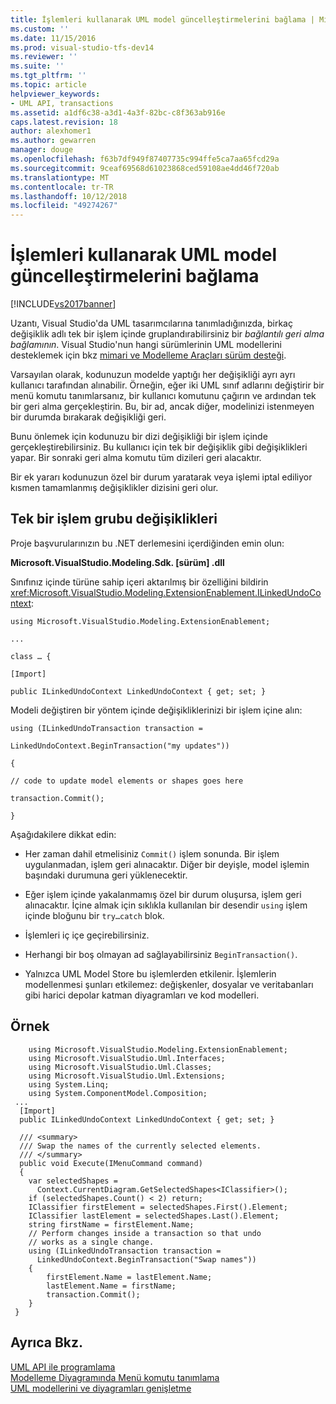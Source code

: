 ```yaml
---
title: İşlemleri kullanarak UML model güncelleştirmelerini bağlama | Microsoft Docs
ms.custom: ''
ms.date: 11/15/2016
ms.prod: visual-studio-tfs-dev14
ms.reviewer: ''
ms.suite: ''
ms.tgt_pltfrm: ''
ms.topic: article
helpviewer_keywords:
- UML API, transactions
ms.assetid: a1df6c38-a3d1-4a3f-82bc-c8f363ab916e
caps.latest.revision: 18
author: alexhomer1
ms.author: gewarren
manager: douge
ms.openlocfilehash: f63b7df949f87407735c994ffe5ca7aa65fcd29a
ms.sourcegitcommit: 9ceaf69568d61023868ced59108ae4dd46f720ab
ms.translationtype: MT
ms.contentlocale: tr-TR
ms.lasthandoff: 10/12/2018
ms.locfileid: "49274267"
---
```

# <a name="link-uml-model-updates-by-using-transactions"></a>İşlemleri kullanarak UML model güncelleştirmelerini bağlama
[!INCLUDE[vs2017banner](../includes/vs2017banner.md)]

Uzantı, Visual Studio'da UML tasarımcılarına tanımladığınızda, birkaç değişiklik adlı tek bir işlem içinde gruplandırabilirsiniz bir *bağlantılı geri alma bağlamının*. Visual Studio'nun hangi sürümlerinin UML modellerini desteklemek için bkz [mimari ve Modelleme Araçları sürüm desteği](../modeling/what-s-new-for-design-in-visual-studio.md#VersionSupport).  
  
 Varsayılan olarak, kodunuzun modelde yaptığı her değişikliği ayrı ayrı kullanıcı tarafından alınabilir. Örneğin, eğer iki UML sınıf adlarını değiştirir bir menü komutu tanımlarsanız, bir kullanıcı komutunu çağırın ve ardından tek bir geri alma gerçekleştirin. Bu, bir ad, ancak diğer, modelinizi istenmeyen bir durumda bırakarak değişikliği geri.  
  
 Bunu önlemek için kodunuzu bir dizi değişikliği bir işlem içinde gerçekleştirebilirsiniz. Bu kullanıcı için tek bir değişiklik gibi değişiklikleri yapar. Bir sonraki geri alma komutu tüm dizileri geri alacaktır.  
  
 Bir ek yararı kodunuzun özel bir durum yaratarak veya işlemi iptal ediliyor kısmen tamamlanmış değişiklikler dizisini geri olur.  
  
## <a name="to-group-changes-into-a-single-transaction"></a>Tek bir işlem grubu değişiklikleri  
 Proje başvurularınızın bu .NET derlemesini içerdiğinden emin olun:  
  
 **Microsoft.VisualStudio.Modeling.Sdk. [sürüm] .dll**  
  
 Sınıfınız içinde türüne sahip içeri aktarılmış bir özelliğini bildirin <xref:Microsoft.VisualStudio.Modeling.ExtensionEnablement.ILinkedUndoContext>:  
  
 `using Microsoft.VisualStudio.Modeling.ExtensionEnablement;`  
  
 `...`  
  
 `class … {`  
  
 `[Import]`  
  
 `public ILinkedUndoContext LinkedUndoContext { get; set; }`  
  
 Modeli değiştiren bir yöntem içinde değişikliklerinizi bir işlem içine alın:  
  
 `using (ILinkedUndoTransaction transaction =`  
  
 `LinkedUndoContext.BeginTransaction("my updates"))`  
  
 `{`  
  
 `// code to update model elements or shapes goes here`  
  
 `transaction.Commit();`  
  
 `}`  
  
 Aşağıdakilere dikkat edin:  
  
-   Her zaman dahil etmelisiniz `Commit()` işlem sonunda. Bir işlem uygulanmadan, işlem geri alınacaktır. Diğer bir deyişle, model işlemin başındaki durumuna geri yüklenecektir.  
  
-   Eğer işlem içinde yakalanmamış özel bir durum oluşursa, işlem geri alınacaktır. İçine almak için sıklıkla kullanılan bir desendir `using` işlem içinde bloğunu bir `try…catch` blok.  
  
-   İşlemleri iç içe geçirebilirsiniz.  
  
-   Herhangi bir boş olmayan ad sağlayabilirsiniz `BeginTransaction()`.  
  
-   Yalnızca UML Model Store bu işlemlerden etkilenir. İşlemlerin modellenmesi şunları etkilemez: değişkenler, dosyalar ve veritabanları gibi harici depolar katman diyagramları ve kod modelleri.  
  
## <a name="example"></a>Örnek  
  
```  
    using Microsoft.VisualStudio.Modeling.ExtensionEnablement;  
    using Microsoft.VisualStudio.Uml.Interfaces;  
    using Microsoft.VisualStudio.Uml.Classes;  
    using Microsoft.VisualStudio.Uml.Extensions;  
    using System.Linq;  
    using System.ComponentModel.Composition;  
 ...  
  [Import]  
  public ILinkedUndoContext LinkedUndoContext { get; set; }  
  
  /// <summary>  
  /// Swap the names of the currently selected elements.  
  /// </summary>  
  public void Execute(IMenuCommand command)  
  {  
    var selectedShapes =  
      Context.CurrentDiagram.GetSelectedShapes<IClassifier>();  
    if (selectedShapes.Count() < 2) return;  
    IClassifier firstElement = selectedShapes.First().Element;  
    IClassifier lastElement = selectedShapes.Last().Element;  
    string firstName = firstElement.Name;  
    // Perform changes inside a transaction so that undo  
    // works as a single change.  
    using (ILinkedUndoTransaction transaction =   
      LinkedUndoContext.BeginTransaction("Swap names"))  
    {  
        firstElement.Name = lastElement.Name;  
        lastElement.Name = firstName;  
        transaction.Commit();  
    }  
 }  
```  
  
## <a name="see-also"></a>Ayrıca Bkz.  
 [UML API ile programlama](../modeling/programming-with-the-uml-api.md)   
 [Modelleme Diyagramında Menü komutu tanımlama](../modeling/define-a-menu-command-on-a-modeling-diagram.md)   
 [UML modellerini ve diyagramları genişletme](../modeling/extend-uml-models-and-diagrams.md)



